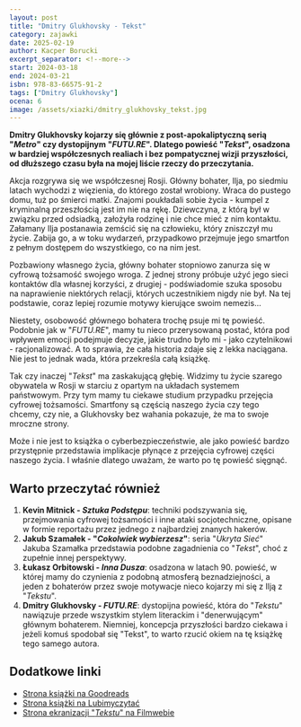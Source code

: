 ```yaml
---
layout: post
title: "Dmitry Glukhovsky - Tekst"
category: zajawki
date: 2025-02-19
author: Kacper Borucki
excerpt_separator: <!--more-->
start: 2024-03-18
end: 2024-03-21
isbn: 978-83-66575-91-2
tags: ["Dmitry Glukhovsky"]
ocena: 6
image: /assets/xiazki/dmitry_glukhovsky_tekst.jpg
---
```


**Dmitry Glukhovsky kojarzy się głównie z post-apokaliptyczną serią "*Metro*" czy dystopijnym "*FUTU.RE*". Dlatego powieść "*Tekst*", osadzona w bardziej współczesnych realiach i bez pompatycznej wizji przyszłości, od dłuższego czasu była na mojej liście rzeczy do przeczytania.**

<!--more-->

Akcja rozgrywa się we współczesnej Rosji. Główny bohater, Ilja, po siedmiu latach wychodzi z więzienia, do którego został wrobiony. Wraca do pustego domu, tuż po śmierci matki. Znajomi poukładali sobie życia - kumpel z kryminalną przeszłością jest im nie na rękę. Dziewczyna, z którą był w związku przed odsiadką, założyła rodzinę i nie chce mieć z nim kontaktu. Załamany Ilja postanawia zemścić się na człowieku, który zniszczył mu życie. Zabija go, a w toku wydarzeń, przypadkowo przejmuje jego smartfon z pełnym dostępem do wszystkiego, co na nim jest.

Pozbawiony własnego życia, główny bohater stopniowo zanurza się w cyfrową tożsamość swojego wroga. Z jednej strony próbuje użyć jego sieci kontaktów dla własnej korzyści, z drugiej - podświadomie szuka sposobu na naprawienie niektórych relacji, których uczestnikiem nigdy nie był. Na tej podstawie, coraz lepiej rozumie motywy kierujące swoim nemezis...

Niestety, osobowość głównego bohatera trochę psuje mi tę powieść. Podobnie jak w "*FUTU.RE*", mamy tu nieco przerysowaną postać, która pod wpływem emocji podejmuje decyzje, jakie trudno było mi - jako czytelnikowi - racjonalizować. A to sprawia, że cała historia zdaje się z lekka naciągana. Nie jest to jednak wada, która przekreśla całą książkę.

Tak czy inaczej "*Tekst*" ma zaskakującą głębię. Widzimy tu życie szarego obywatela w Rosji w starciu z opartym na układach systemem państwowym. Przy tym mamy tu ciekawe studium przypadku przejęcia cyfrowej tożsamości. Smartfony są częścią naszego życia czy tego chcemy, czy nie, a Glukhovsky bez wahania pokazuje, że ma to swoje mroczne strony.

Może i nie jest to książka o cyberbezpieczeństwie, ale jako powieść bardzo przystępnie przedstawia implikacje płynące z przejęcia cyfrowej części naszego życia. I właśnie dlatego uważam, że warto po tę powieść sięgnąć.

## Warto przeczytać również

1. **Kevin Mitnick - *Sztuka Podstępu***: techniki podszywania się, przejmowania cyfrowej tożsamości i inne ataki socjotechniczne, opisane w formie reportażu przez jednego z najbardziej znanych hakerów.
2. **Jakub Szamałek - "*Cokolwiek wybierzesz*"**: seria "*Ukryta Sieć*" Jakuba Szamałka przedstawia podobne zagadnienia co "*Tekst*", choć z zupełnie innej perspektywy.
3. **Łukasz Orbitowski - *Inna Dusza***: osadzona w latach 90. powieść, w której mamy do czynienia z podobną atmosferą beznadziejności, a jeden z bohaterów przez swoje motywacje nieco kojarzy mi się z Ilją z "*Tekstu*".
4. **Dmitry Glukhovsky - *FUTU.RE***: dystopijna powieść, która do "*Tekstu*" nawiązuje przede wszystkim stylem literackim i "denerwującym" głównym bohaterem. Niemniej, koncepcja przyszłości bardzo ciekawa i jeżeli komuś spodobał się "Tekst", to warto rzucić okiem na tę książkę tego samego autora.

## Dodatkowe linki

- [Strona książki na Goodreads](https://lubimyczytac.pl/ksiazka/4807881/tekst)
- [Strona książki na Lubimyczytać](https://lubimyczytac.pl/ksiazka/5065729/stacja)
- [Strona ekranizacji "*Tekstu*" na Filmwebie](https://www.filmweb.pl/film/Tekst-2019-842361)
